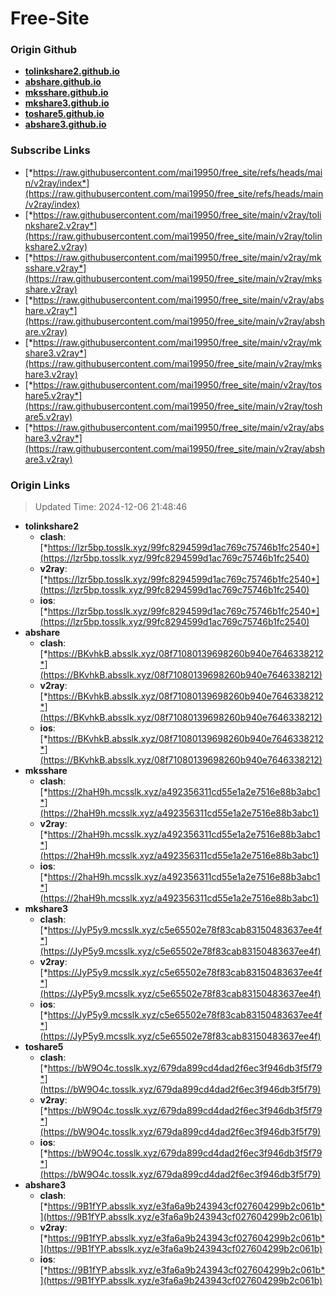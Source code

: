 # Free-Site

### Origin Github

- [**tolinkshare2.github.io**](https://github.com/tolinkshare2/tolinkshare2.github.io)
- [**abshare.github.io**](https://github.com/abshare/abshare.github.io)
- [**mksshare.github.io**](https://github.com/mksshare/mksshare.github.io)
- [**mkshare3.github.io**](https://github.com/mkshare3/mkshare3.github.io)
- [**toshare5.github.io**](https://github.com/toshare5/toshare5.github.io)
- [**abshare3.github.io**](https://github.com/abshare3/abshare3.github.io)

### Subscribe Links

- [*https://raw.githubusercontent.com/mai19950/free_site/refs/heads/main/v2ray/index*](https://raw.githubusercontent.com/mai19950/free_site/refs/heads/main/v2ray/index)
- [*https://raw.githubusercontent.com/mai19950/free_site/main/v2ray/tolinkshare2.v2ray*](https://raw.githubusercontent.com/mai19950/free_site/main/v2ray/tolinkshare2.v2ray)
- [*https://raw.githubusercontent.com/mai19950/free_site/main/v2ray/mksshare.v2ray*](https://raw.githubusercontent.com/mai19950/free_site/main/v2ray/mksshare.v2ray)
- [*https://raw.githubusercontent.com/mai19950/free_site/main/v2ray/abshare.v2ray*](https://raw.githubusercontent.com/mai19950/free_site/main/v2ray/abshare.v2ray)
- [*https://raw.githubusercontent.com/mai19950/free_site/main/v2ray/mkshare3.v2ray*](https://raw.githubusercontent.com/mai19950/free_site/main/v2ray/mkshare3.v2ray)
- [*https://raw.githubusercontent.com/mai19950/free_site/main/v2ray/toshare5.v2ray*](https://raw.githubusercontent.com/mai19950/free_site/main/v2ray/toshare5.v2ray)
- [*https://raw.githubusercontent.com/mai19950/free_site/main/v2ray/abshare3.v2ray*](https://raw.githubusercontent.com/mai19950/free_site/main/v2ray/abshare3.v2ray)

### Origin Links

> Updated Time: 2024-12-06 21:48:46

- **tolinkshare2**
  - **clash**: [*https://lzr5bp.tosslk.xyz/99fc8294599d1ac769c75746b1fc2540*](https://lzr5bp.tosslk.xyz/99fc8294599d1ac769c75746b1fc2540)
  - **v2ray**: [*https://lzr5bp.tosslk.xyz/99fc8294599d1ac769c75746b1fc2540*](https://lzr5bp.tosslk.xyz/99fc8294599d1ac769c75746b1fc2540)
  - **ios**: [*https://lzr5bp.tosslk.xyz/99fc8294599d1ac769c75746b1fc2540*](https://lzr5bp.tosslk.xyz/99fc8294599d1ac769c75746b1fc2540)
- **abshare**
  - **clash**: [*https://BKvhkB.absslk.xyz/08f71080139698260b940e7646338212*](https://BKvhkB.absslk.xyz/08f71080139698260b940e7646338212)
  - **v2ray**: [*https://BKvhkB.absslk.xyz/08f71080139698260b940e7646338212*](https://BKvhkB.absslk.xyz/08f71080139698260b940e7646338212)
  - **ios**: [*https://BKvhkB.absslk.xyz/08f71080139698260b940e7646338212*](https://BKvhkB.absslk.xyz/08f71080139698260b940e7646338212)
- **mksshare**
  - **clash**: [*https://2haH9h.mcsslk.xyz/a492356311cd55e1a2e7516e88b3abc1*](https://2haH9h.mcsslk.xyz/a492356311cd55e1a2e7516e88b3abc1)
  - **v2ray**: [*https://2haH9h.mcsslk.xyz/a492356311cd55e1a2e7516e88b3abc1*](https://2haH9h.mcsslk.xyz/a492356311cd55e1a2e7516e88b3abc1)
  - **ios**: [*https://2haH9h.mcsslk.xyz/a492356311cd55e1a2e7516e88b3abc1*](https://2haH9h.mcsslk.xyz/a492356311cd55e1a2e7516e88b3abc1)
- **mkshare3**
  - **clash**: [*https://JyP5y9.mcsslk.xyz/c5e65502e78f83cab83150483637ee4f*](https://JyP5y9.mcsslk.xyz/c5e65502e78f83cab83150483637ee4f)
  - **v2ray**: [*https://JyP5y9.mcsslk.xyz/c5e65502e78f83cab83150483637ee4f*](https://JyP5y9.mcsslk.xyz/c5e65502e78f83cab83150483637ee4f)
  - **ios**: [*https://JyP5y9.mcsslk.xyz/c5e65502e78f83cab83150483637ee4f*](https://JyP5y9.mcsslk.xyz/c5e65502e78f83cab83150483637ee4f)
- **toshare5**
  - **clash**: [*https://bW9O4c.tosslk.xyz/679da899cd4dad2f6ec3f946db3f5f79*](https://bW9O4c.tosslk.xyz/679da899cd4dad2f6ec3f946db3f5f79)
  - **v2ray**: [*https://bW9O4c.tosslk.xyz/679da899cd4dad2f6ec3f946db3f5f79*](https://bW9O4c.tosslk.xyz/679da899cd4dad2f6ec3f946db3f5f79)
  - **ios**: [*https://bW9O4c.tosslk.xyz/679da899cd4dad2f6ec3f946db3f5f79*](https://bW9O4c.tosslk.xyz/679da899cd4dad2f6ec3f946db3f5f79)
- **abshare3**
  - **clash**: [*https://9B1fYP.absslk.xyz/e3fa6a9b243943cf027604299b2c061b*](https://9B1fYP.absslk.xyz/e3fa6a9b243943cf027604299b2c061b)
  - **v2ray**: [*https://9B1fYP.absslk.xyz/e3fa6a9b243943cf027604299b2c061b*](https://9B1fYP.absslk.xyz/e3fa6a9b243943cf027604299b2c061b)
  - **ios**: [*https://9B1fYP.absslk.xyz/e3fa6a9b243943cf027604299b2c061b*](https://9B1fYP.absslk.xyz/e3fa6a9b243943cf027604299b2c061b)
